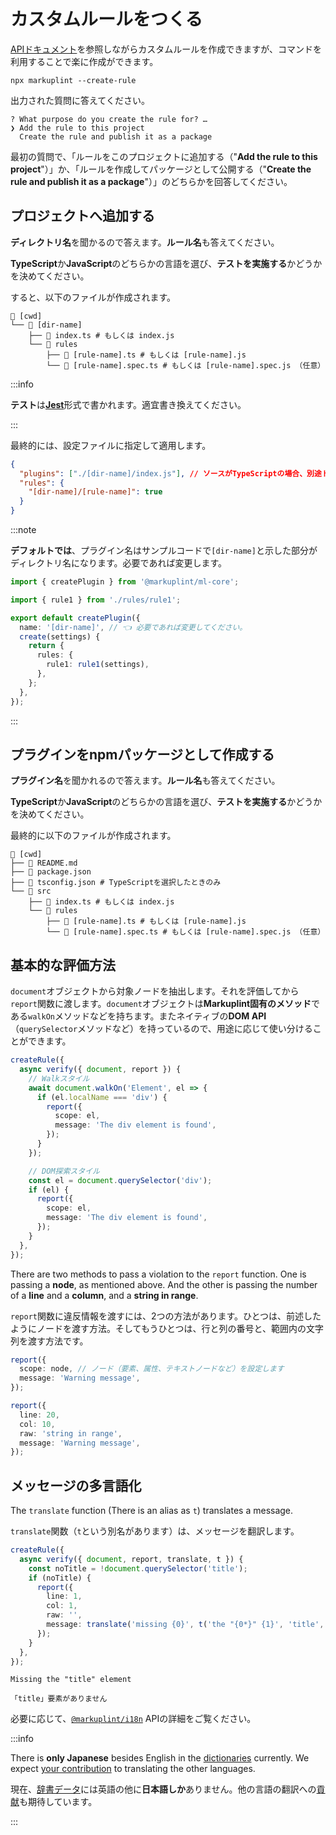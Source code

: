 # カスタムルールをつくる

[APIドキュメント](/api/)を参照しながらカスタムルールを作成できますが、コマンドを利用することで楽に作成ができます。

```shell
npx markuplint --create-rule
```

出力された質問に答えてください。

```
? What purpose do you create the rule for? …
❯ Add the rule to this project
  Create the rule and publish it as a package
```

<!-- textlint-disable -->

最初の質問で、「ルールをこのプロジェクトに追加する（"**Add the rule to this project**"）」か、「ルールを作成してパッケージとして公開する（"**Create the rule and publish it as a package**"）」のどちらかを回答してください。

<!-- textlint-enable -->

## プロジェクトへ追加する

**ディレクトリ名**を聞かるので答えます。**ルール名**も答えてください。

**TypeScript**か**JavaScript**のどちらかの言語を選び、**テストを実施する**かどうかを決めてください。

すると、以下のファイルが作成されます。

```
📂 [cwd]
└── 📂 [dir-name]
    ├── 📄 index.ts # もしくは index.js
    └── 📂 rules
        ├── 📄 [rule-name].ts # もしくは [rule-name].js
        └── 📄 [rule-name].spec.ts # もしくは [rule-name].spec.js （任意）
```

:::info

**テスト**は[**Jest**](https://jestjs.io/)形式で書かれます。適宜書き換えてください。

:::

最終的には、設定ファイルに指定して適用します。

```json
{
  "plugins": ["./[dir-name]/index.js"], // ソースがTypeScriptの場合、別途トランスパイルが必要です。
  "rules": {
    "[dir-name]/[rule-name]": true
  }
}
```

:::note

**デフォルトでは**、プラグイン名はサンプルコードで`[dir-name]`と示した部分がディレクトリ名になります。必要であれば変更します。

```ts title="./[dir-name]/index.ts"
import { createPlugin } from '@markuplint/ml-core';

import { rule1 } from './rules/rule1';

export default createPlugin({
  name: '[dir-name]', // 👈 必要であれば変更してください。
  create(settings) {
    return {
      rules: {
        rule1: rule1(settings),
      },
    };
  },
});
```

:::

## プラグインをnpmパッケージとして作成する

**プラグイン名**を聞かれるので答えます。**ルール名**も答えてください。

**TypeScript**か**JavaScript**のどちらかの言語を選び、**テストを実施する**かどうかを決めてください。

最終的に以下のファイルが作成されます。

```
📂 [cwd]
├── 📄 README.md
├── 📄 package.json
├── 📄 tsconfig.json # TypeScriptを選択したときのみ
└── 📂 src
    ├── 📄 index.ts # もしくは index.js
    └── 📂 rules
        ├── 📄 [rule-name].ts # もしくは [rule-name].js
        └── 📄 [rule-name].spec.ts # もしくは [rule-name].spec.js （任意）
```

## 基本的な評価方法

`document`オブジェクトから対象ノードを抽出します。それを評価してから`report`関数に渡します。`document`オブジェクトは**Markuplint固有のメソッド**である`walkOn`メソッドなどを持ちます。またネイティブの**DOM API**（`querySelector`メソッドなど）を持っているので、用途に応じて使い分けることができます。

```ts
createRule({
  async verify({ document, report }) {
    // Walkスタイル
    await document.walkOn('Element', el => {
      if (el.localName === 'div') {
        report({
          scope: el,
          message: 'The div element is found',
        });
      }
    });

    // DOM探索スタイル
    const el = document.querySelector('div');
    if (el) {
      report({
        scope: el,
        message: 'The div element is found',
      });
    }
  },
});
```

There are two methods to pass a violation to the `report` function. One is passing a **node**, as mentioned above. And the other is passing the number of a **line** and a **column**, and a **string in range**.

`report`関数に違反情報を渡すには、2つの方法があります。ひとつは、前述したようにノードを渡す方法。そしてもうひとつは、行と列の番号と、範囲内の文字列を渡す方法です。

```ts
report({
  scope: node, // ノード（要素、属性、テキストノードなど）を設定します
  message: 'Warning message',
});

report({
  line: 20,
  col: 10,
  raw: 'string in range',
  message: 'Warning message',
});
```

## メッセージの多言語化

The `translate` function (There is an alias as `t`) translates a message.

`translate`関数（`t`という別名があります）は、メッセージを翻訳します。

```ts
createRule({
  async verify({ document, report, translate, t }) {
    const noTitle = !document.querySelector('title');
    if (noTitle) {
      report({
        line: 1,
        col: 1,
        raw: '',
        message: translate('missing {0}', t('the "{0*}" {1}', 'title', 'element')),
      });
    }
  },
});
```

```shell title="英語の結果:"
Missing the "title" element
```

```shell title="日本語の結果:"
「title」要素がありません
```

必要に応じて、[`@markuplint/i18n`](https://github.com/markuplint/markuplint/tree/main/packages/@markuplint/i18n#api) APIの詳細をご覧ください。

:::info

There is **only Japanese** besides English in the [dictionaries](https://github.com/markuplint/markuplint/tree/main/packages/%40markuplint/i18n/locales) currently. We expect [your contribution](/community/contributing) to translating the other languages.

現在、[辞書データ](https://github.com/markuplint/markuplint/tree/main/packages/%40markuplint/i18n/locales)には英語の他に**日本語しか**ありません。他の言語の翻訳への[貢献](/community/contributing)も期待しています。

:::
